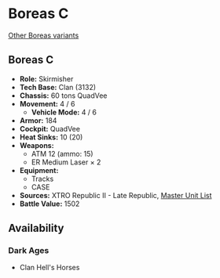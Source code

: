 # Boreas C

[Other Boreas variants](../boreas.md)

## Boreas C
- **Role:** Skirmisher
- **Tech Base:** Clan (3132)
- **Chassis:** 60 tons QuadVee
- **Movement:** 4 / 6
  - **Vehicle Mode:** 4 / 6
- **Armor:** 184
- **Cockpit:** QuadVee
- **Heat Sinks:** 10 (20)
- **Weapons:**
  - ATM 12 (ammo: 15)
  - ER Medium Laser × 2
- **Equipment:**
  - Tracks
  - CASE
- **Sources:** XTRO Republic II - Late Republic, [Master Unit List](http://masterunitlist.info/Unit/Details/7354/boreas-c)
- **Battle Value:** 1502

## Availability

### Dark Ages
- Clan Hell's Horses

